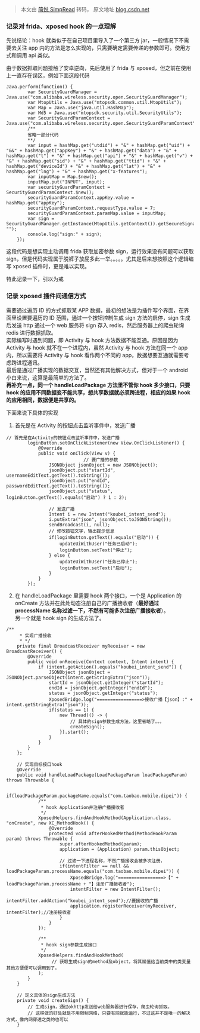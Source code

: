 > 本文由 [简悦 SimpRead](http://ksria.com/simpread/) 转码， 原文地址 [blog.csdn.net](https://blog.csdn.net/zh619569096/article/details/119887526)

### 记录对 frida、xposed hook 的一点理解

  
先说结论：hook 就类似于在自己项目里导入了一个第三方 jar，一般情况下不需要去关注 app 内的方法是怎么实现的，只需要确定需要传递的参数即可。使用方式和调用 api 类似。

由于数据抓取问题接触了安卓逆向，先后使用了 frida 与 xposed，但之前在使用上一直存在误区，例如下面这段代码

```
Java.perform(function() {
		var SecurityGuardManager = Java.use("com.alibaba.wireless.security.open.SecurityGuardManager");
		var MtopUtils = Java.use("mtopsdk.common.util.MtopUtils");
		var Map = Java.use("java.util.HashMap");
		var Md5 = Java.use("mtopsdk.security.util.SecurityUtils");
		var SecurityGuardParamContext = Java.use("com.alibaba.wireless.security.open.SecurityGuardParamContext");
		/**
		省略一部分代码
		**/
		var input = hashMap.get("utdid") + "&" + hashMap.get("uid") + "&&" + hashMap.get("appKey") + "&" + hashMap.get("data") + "&" + hashMap.get("t") + "&" + hashMap.get("api") + "&" + hashMap.get("v") + "&" + hashMap.get("sid") + "&" + hashMap.get("ttid") + "&" + hashMap.get("deviceId") + "&" + hashMap.get("lat") + "&" + hashMap.get("lng") + "&" + hashMap.get("x-features");
		var inputMap = Map.$new();
		inputMap.put("INPUT", input);
		var securityGuardParamContext = SecurityGuardParamContext.$new();
		securityGuardParamContext.appKey.value = hashMap.get("appKey");
		securityGuardParamContext.requestType.value = 7;
		securityGuardParamContext.paramMap.value = inputMap;
		var sign = SecurityGuardManager.getInstance(MtopUtils.getContext()).getSecureSignatureComp().signRequest(securityGuardParamContext, "");
		console.log("sign:" + sign);
	});
```

这段代码是想实现主动调用 frida 获取加密参数 sign，运行效果没有问题可以获取 sign，但是代码实现属于脱裤子放屁多此一举。。。。。尤其是后来想按照这个逻辑编写 xposed 插件时，更是难以实现。

特此记录一下，引以为戒

### 记录 xposed 插件间通信方式

  
需要通过遍历 ID 的方式抓取某 APP 数据，最初的想法是为插件写个界面，在界面里设置要遍历的 ID 范围，通过一个按钮控制生成 sign 方法的启停，sign 生成后发送 http 通过一个 web 服务将 sign 存入 redis，然后服务器上的爬虫轮询 redis 进行数据抓取。  
实际编写时遇到问题，即 Activity 与 hook 方法数据不能互通。原因是因为 Activity 与 hook 就不在一个进程内，虽然 Activity 与 hook 方法在同一个 app 内，所以需要将 Activity 与 hook 看作两个不同的 app，数据想要互通就需要考虑跨进程通讯。  
最后是通过广播实现的数据交互，当然还有其他解决方式，但对于一个 android 小白来说，这算是最简单的方法了。  
**再补充一点，同一个 handleLoadPackage 方法里不管你 hook 多少接口，只要 hook 的应用不同数据变不能共享，想共享数据就必须跨进程，相应的如果 hook 的应用相同，数据便是共享的。**

下面来说下具体的实现  
1. 首先是在 Activity 的按钮点击监听事件中，发送广播

```
// 首先是在Activity的按钮点击监听事件中，发送广播
        loginButton.setOnClickListener(new View.OnClickListener() {
            @Override
            public void onClick(View v) {
							 // 要广播的参数
                JSONObject jsonObject = new JSONObject();
                jsonObject.put("startId", usernameEditText.getText().toString());
                jsonObject.put("endId", passwordEditText.getText().toString());
                jsonObject.put("status", loginButton.getText().equals("启动") ? 1 : 2);

                // 发送广播
                Intent i = new Intent("koubei_intent_send");
                i.putExtra("json", jsonObject.toJSONString());
                sendBroadcast(i, null);
                // 修改按钮文字，输出提示信息
                if(loginButton.getText().equals("启动")) {
                    updateUiWithUser("任务已启动");
                    loginButton.setText("停止");
                } else {
                    updateUiWithUser("任务已停止");
                    loginButton.setText("启动");
                }
            }
        });
```

2. 在 handleLoadPackage 里需要 hook 两个接口，一个是 Application 的 onCreate 方法并在此处动态注册自己的广播接收者（**最好通过 processName 名称过滤一下，不然有可能多次注册广播接收者**）。  
另一个就是 hook sign 的生成方法了。

```
/**
     * 实现广播接收
     * */
    private final BroadcastReceiver myReceiver = new BroadcastReceiver() {
        @Override
        public void onReceive(Context context, Intent intent) {
            if (intent.getAction().equals("koubei_intent_send")) {
                JSONObject jsonObject = JSONObject.parseObject(intent.getStringExtra("json"));
                startId = jsonObject.getInteger("startId");
                endId = jsonObject.getInteger("endId");
                status = jsonObject.getInteger("status");
                XposedBridge.log("=================>接收广播【json】:" + intent.getStringExtra("json"));
                if(status == 1) {
                    new Thread(() -> {
                    	// 具体的sign参数生成方法，这里省略了。。。
                        createSign();
                    }).start();
                }
            }
        }
    };
    
    // 实现目标接口hook
	@Override
    public void handleLoadPackage(LoadPackageParam loadPackageParam) throws Throwable {
        
        if(loadPackageParam.packageName.equals("com.taobao.mobile.dipei")) {
            /**
             * hook Application并注册广播接收者
             */
            XposedHelpers.findAndHookMethod(Application.class, "onCreate", new XC_MethodHook() {
                @Override
                protected void afterHookedMethod(MethodHookParam param) throws Throwable {
                    super.afterHookedMethod(param);
                    application = (Application) param.thisObject;

                    // 过滤一下进程名称，不然广播接收会被多次注册，
                    if(intentFilter == null && loadPackageParam.processName.equals("com.taobao.mobile.dipei")) {
                        XposedBridge.log("=================>【" + loadPackageParam.processName + "】注册广播接收者");
                        intentFilter = new IntentFilter();
                        intentFilter.addAction("koubei_intent_send");//要接收的广播
                        application.registerReceiver(myReceiver, intentFilter);//注册接收者
                    }
                }
            });

            /**
             * hook sign参数生成接口
             */
            XposedHelpers.findAndHookMethod(
                 // 获取生成sign的method及object，将其赋值给当前类中的类变量 其他方便便可以调用到了。
            );
        }
    }
		
	// 定义具体的sign生成方法
    private void createSign() {
		// 生成sign，通过okhttp发送给web服务器进行保存，爬虫轮询抓取。
		// 这样做的好处就是不用限制网络，只要有网就能运行，不过这并不是唯一的解决方式，像内网穿透之类的也可以	
	}
```